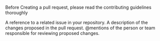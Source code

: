 
Before Creating a pull request, please read the contributing guidelines thoroughly

A reference to a related issue in your repository.
A description of the changes proposed in the pull request.
@mentions of the person or team responsible for reviewing proposed changes.

